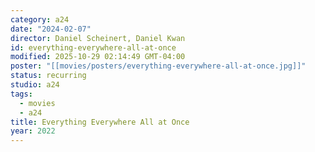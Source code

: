 ```yaml
---
category: a24
date: "2024-02-07"
director: Daniel Scheinert, Daniel Kwan
id: everything-everywhere-all-at-once
modified: 2025-10-29 02:14:49 GMT-04:00
poster: "[[movies/posters/everything-everywhere-all-at-once.jpg]]"
status: recurring
studio: a24
tags:
  - movies
  - a24
title: Everything Everywhere All at Once
year: 2022
---
```

